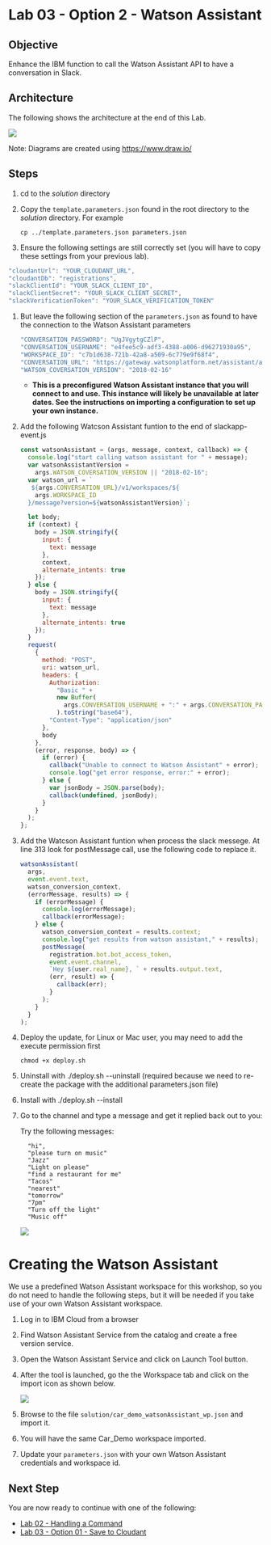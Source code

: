 # Lab 03 - Option 2 - Watson Assistant

## Objective

Enhance the IBM function to call the Watson Assistant API to have a conversation in Slack.

## Architecture

The following shows the architecture at the end of this Lab.

![](../xdocs/Architecture-Lab01-Step04.png)

Note: Diagrams are created using https://www.draw.io/

## Steps

1. cd to the _solution_ directory

1. Copy the `template.parameters.json` found in the root directory to the _solution_ directory. For example
   ```
   cp ../template.parameters.json parameters.json
   ```
1. Ensure the following settings are still correctly set (you will have to copy these settings from your previous lab).

```javascript
"cloudantUrl": "YOUR_CLOUDANT_URL",
"cloudantDb": "registrations",
"slackClientId": "YOUR_SLACK_CLIENT_ID",
"slackClientSecret": "YOUR_SLACK_CLIENT_SECRET",
"slackVerificationToken": "YOUR_SLACK_VERIFICATION_TOKEN"
```

1. But leave the following section of the `parameters.json` as found to have the connection to the Watson Assistant parameters

   ```javascript
   "CONVERSATION_PASSWORD": "UgJVgytgCZlP",
   "CONVERSATION_USERNAME": "e4fee5c9-adf3-4388-a006-d96271930a95",
   "WORKSPACE_ID": "c7b1d638-721b-42a8-a509-6c779e9f68f4",
   "CONVERSATION_URL": "https://gateway.watsonplatform.net/assistant/api",
   "WATSON_COVERSATION_VERSION": "2018-02-16"
   ```

   - **This is a preconfigured Watson Assistant instance that you will connect to and use. This instance will likely be unavailable at later dates. See the instructions on importing a configuration to set up your own instance.**

1. Add the following Watcson Assistant funtion to the end of slackapp-event.js

   ```javascript
   const watsonAssistant = (args, message, context, callback) => {
     console.log("start calling watson assistant for " + message);
     var watsonAssistantVersion =
       args.WATSON_COVERSATION_VERSION || "2018-02-16";
     var watson_url = `
      ${args.CONVERSATION_URL}/v1/workspaces/${
       args.WORKSPACE_ID
     }/message?version=${watsonAssistantVersion}`;

     let body;
     if (context) {
       body = JSON.stringify({
         input: {
           text: message
         },
         context,
         alternate_intents: true
       });
     } else {
       body = JSON.stringify({
         input: {
           text: message
         },
         alternate_intents: true
       });
     }
     request(
       {
         method: "POST",
         uri: watson_url,
         headers: {
           Authorization:
             "Basic " +
             new Buffer(
               args.CONVERSATION_USERNAME + ":" + args.CONVERSATION_PASSWORD
             ).toString("base64"),
           "Content-Type": "application/json"
         },
         body
       },
       (error, response, body) => {
         if (error) {
           callback("Unable to connect to Watson Assistant" + error);
           console.log("get error response, error:" + error);
         } else {
           var jsonBody = JSON.parse(body);
           callback(undefined, jsonBody);
         }
       }
     );
   };
   ```

1. Add the Watcson Assistant funtion when process the slack messege. At line 313 look for postMessage call, use the following code to replace it.

   ```javascript
   watsonAssistant(
     args,
     event.event.text,
     watson_conversion_context,
     (errorMessage, results) => {
       if (errorMessage) {
         console.log(errorMessage);
         callback(errorMessage);
       } else {
         watson_conversion_context = results.context;
         console.log("get results from watson assistant," + results);
         postMessage(
           registration.bot.bot_access_token,
           event.event.channel,
           `Hey ${user.real_name}, ` + results.output.text,
           (err, result) => {
             callback(err);
           }
         );
       }
     }
   );
   ```

1. Deploy the update, for Linux or Mac user, you may need to add the execute permission first

   ```shell
   chmod +x deploy.sh
   ```

1. Uninstall with ./deploy.sh --uninstall (required because we need to re-create the package with the additional parameters.json file)
1. Install with ./deploy.sh --install

1. Go to the channel and type a message and get it replied back out to you:

   Try the following messages:

   ```
     "hi",
     "please turn on music"
     "Jazz"
     "Light on please"
     "find a restaurant for me"
     "Tacos"
     "nearest"
     "tomorrow"
     "7pm"
     "Turn off the light"
     "Music off"
   ```

   ![](../xdocs/slack_watson.jpg)

# Creating the Watson Assistant

We use a predefined Watson Assistant workspace for this workshop, so you do not need to handle the following steps, but it will be needed if you take use of your own Watson Assistant workspace.

1. Log in to IBM Cloud from a browser

1. Find Watson Assistant Service from the catalog and create a free version service.

1. Open the Watson Assistant Service and click on Launch Tool button.

1. After the tool is launched, go the the Workspace tab and click on the import icon as shown below.

   ![](../xdocs/watsonAssistantWorspace.jpg)

1. Browse to the file `solution/car_demo_watsonAssistant_wp.json` and import it.

1. You will have the same Car_Demo workspace imported.

1. Update your `parameters.json` with your own Watson Assistant credentials and workspace id.

## Next Step

You are now ready to continue with one of the following:

- <a href='../lab02-handlingacommand/README.md'>Lab 02 - Handling a Command</a>
- <a href='../lab03-option01-savetocloudant/README.md'>Lab 03 - Option 01 - Save to Cloudant</a>
